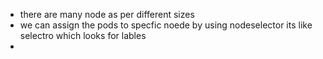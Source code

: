 
- there are many node as per different sizes
- we can assign the pods to specfic noede by using nodeselector its like selectro which looks for lables
- 